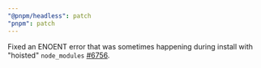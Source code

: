 ```yaml
---
"@pnpm/headless": patch
"pnpm": patch
---
```


Fixed an ENOENT error that was sometimes happening during install with "hoisted" `node_modules` [#6756](https://github.com/pnpm/pnpm/issues/6756).
